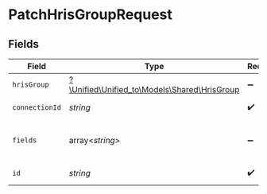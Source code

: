 # PatchHrisGroupRequest


## Fields

| Field                                                                            | Type                                                                             | Required                                                                         | Description                                                                      |
| -------------------------------------------------------------------------------- | -------------------------------------------------------------------------------- | -------------------------------------------------------------------------------- | -------------------------------------------------------------------------------- |
| `hrisGroup`                                                                      | [?\Unified\Unified_to\Models\Shared\HrisGroup](../../models/shared/HrisGroup.md) | :heavy_minus_sign:                                                               | N/A                                                                              |
| `connectionId`                                                                   | *string*                                                                         | :heavy_check_mark:                                                               | ID of the connection                                                             |
| `fields`                                                                         | array<*string*>                                                                  | :heavy_minus_sign:                                                               | Comma-delimited fields to return                                                 |
| `id`                                                                             | *string*                                                                         | :heavy_check_mark:                                                               | ID of the Group                                                                  |